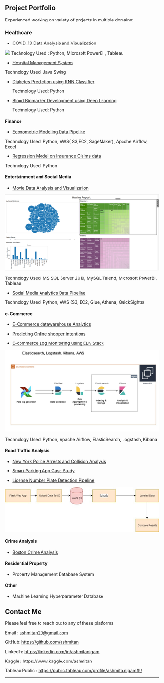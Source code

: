 
## Project Portfolio 
Experienced working on variety of projects in multiple domains:
### Healthcare
- [COVID-19 Data Analysis and Visualization](https://github.com/ashmitan/Data-Analysis-and-Visualization/tree/master/COVID-19%20Analysis)
<img src="images/dummy_thumbnail.jpg?raw=true"/>
Technology Used : Python, Microsoft PowerBI , Tableau

- [Hospital Management System](https://github.com/ashmitan/Hospital-Management-System)
 
 Technology Used: Java Swing

- [Diabetes Prediction using KNN Classifier](https://github.com/ashmitan/Data-Science-Projects/blob/master/ADS_Assignment3.ipynb)
  
  Technology Used: Python

- [Blood Biomarker Development using Deep Learning](https://github.com/ashmitan/Adv-in-Data-Science-Final-Project)

  Technology Used: Python

#### Finance
- [Econometric Modeling Data Pipeline](https://github.com/ashmitan/BuildingDataMLPipelines/tree/master/Time%20Series%20Financial%20Models)

Technology Used: Python, AWS( S3,EC2, SageMaker), Apache Airflow, Excel

- [Regression Model on Insurance Claims data](http://example.com/)

 Technology Used: Python

#### Entertainment and Social Media

- [Movie Data Analysis and Visualization](https://github.com/ashmitan/IMDB-Analysis)
<img src="images/imdbanalysis.PNG?raw=true"/>

Technology Used: MS SQL Server 2019, MySQL,Talend, Microsoft PowerBI, Tableau

- [Social Media Analytics Data Pipeline](https://github.com/ashmitan/BuildingDataMLPipelines/tree/master/Social%20Media%20Analytics%20Pipeline)

Technology Used: Python, AWS (S3, EC2, Glue, Athena, QuickSights)

#### e-Commerce

- [E-Commerce datawarehouse Analytics](https://github.com/ashmitan/Retail-DatawareHouse-Analytics)

- [Predicting Online shopper intentions](https://github.com/ashmitan/Data-Science-Projects/tree/master/Assignment2)

- [E-commerce Log Monitoring using ELK Stack](http://example.com/)
<img src="images/elkstackproject.jfif?raw=true"/>

Technology Used: Python, Apache Airflow, ElasticSearch, Logstash, Kibana

#### Road Traffic Analysis 

- [New York Police Arrests and Collision Analysis](https://github.com/ashmitan/NewYorkPoliceArrestsAnalysis)

- [Smart Parking App Case Study](http://example.com/)

- [License Number Plate Detection Pipeline](https://github.com/ashmitan/BuildingDataMLPipelines/tree/master/License%20Number%20Plate%20Detection%20Pipeline)
<img src="images/licensenumberpipeline.jpg?raw=true"/>

#### Crime Analysis

- [Boston Crime Analysis](https://github.com/ashmitan/Data-Analysis-and-Visualization/tree/master/Boston%20Crime%20Analysis%20and%20Statistics)

#### Residential Property
- [Property Management Database System](https://github.com/ashmitan/Rental-Database-Project)

#### Other

- [Machine Learning Hyperparameter Database](https://github.com/ashmitan/Hyperparameter-Database)

## Contact Me
Please feel free to reach out to any of these platforms 

Email : ashmitan20@gmail.com

GitHub: https://github.com/ashmitan

LinkedIn: https://linkedin.com/in/ashmitanigam

Kaggle : https://www.kaggle.com/ashmitan

Tableau Public : https://public.tableau.com/profile/ashmita.nigam#!/

---
